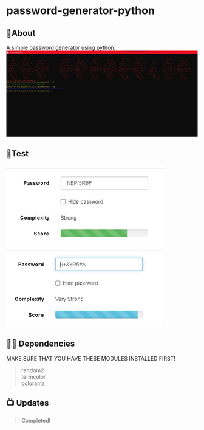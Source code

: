 # password-generator-python

## 📝About
A simple password generator using python.
<img src="pwdimg.jpg">

## 🔑Test
<img src="test.jpg">
<img src="test2.jpg">


## 👨‍💻 Dependencies
MAKE SURE THAT YOU HAVE THESE MODULES INSTALLED FIRST!
> random2<br>
> termcolor<br>
> colorama 


## 📺 Updates
> Completed!


